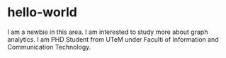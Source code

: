 # hello-world
I am a newbie in this area. I am interested to study more about graph analytics. 
I am PHD Student from UTeM under Faculti of Information and Communication Technology.
